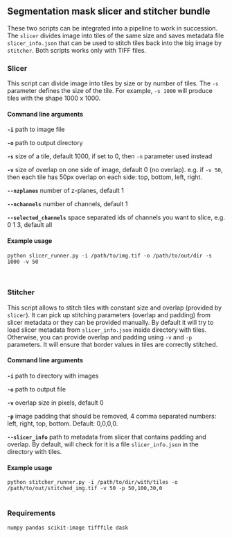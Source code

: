 ## Segmentation mask slicer and stitcher bundle
These two scripts can be integrated into a pipeline to work in succession. 
The `slicer` divides image into tiles of the same size and saves metadata file `slicer_info.json` that can be used to 
stitch tiles back into the big image by `stitcher`. Both scripts works only with TIFF files.



### Slicer 

This script can divide image into tiles by size or by number of tiles. 
The `-s` parameter defines the size of the tile. For example, `-s 1000` will produce tiles with the shape 1000 x 1000.


#### Command line arguments

**`-i`**    path to image file

**`-o`**    path to output directory

**`-s`**    size of a tile, default 1000, if set to 0, then `-n` parameter used instead

**`-v`**    size of overlap on one side of image, default 0 (no overlap). 
            e.g. if `-v 50`, then each tile has 50px overlap on each side: top, bottom, left, right.  

**`--nzplanes`**    number of z-planes, default 1

**`--nchannels`**   number of channels, default 1

**`--selected_channels`**   space separated ids of channels you want to slice, e.g. 0 1 3, default all


#### Example usage

`python slicer_runner.py -i /path/to/img.tif -o /path/to/out/dir -s 1000 -v 50`

<br/>

### Stitcher

This script allows to stitch tiles with constant size and overlap (provided by `slicer`).
It can pick up stitching parameters (overlap and padding) from slicer metadata or they can be provided manually.
By default it will try to load slicer metadata from `slicer_info.json` inside directory with tiles.
Otherwise, you can provide overlap and padding using `-v` and `-p` parameters.
It will ensure that border values in tiles are correctly stitched. 

#### Command line arguments


**`-i`** path to directory with images

**`-o`** path to output file

**`-v`** overlap size in pixels, default 0

**`-p`** image padding that should be removed, 4 comma separated numbers: left, right, top, bottom. Default: 0,0,0,0.

**`--slicer_info`**  path to metadata from slicer that contains padding and overlap. 
                     By default, will check for it is a file `slicer_info.json` in the directory with tiles.



#### Example usage

`python stitcher_runner.py -i /path/to/dir/with/tiles -o /path/to/out/stitched_img.tif -v 50 -p 50,100,30,0`
<br/>
<br/>

### Requirements

`numpy pandas scikit-image tifffile dask`
